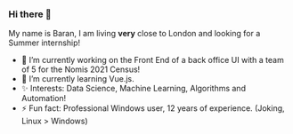 ### Hi there 👋

<!--
**cjxe/cjxe** is a ✨ _special_ ✨ repository because its `README.md` (this file) appears on your GitHub profile.
-->
My name is Baran, I am living **very** close to London and looking for a Summer internship!

- 🔭 I’m currently working on the Front End of a back office UI with a team of 5 for the Nomis 2021 Census!
- 🌱 I’m currently learning Vue.js.
- ✨ Interests: Data Science, Machine Learning, Algorithms and Automation!
- ⚡ Fun fact: Professional Windows user, 12 years of experience. (Joking, Linux > Windows)

